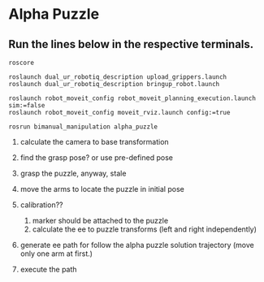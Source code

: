 # Alpha Puzzle

## Run the lines below in the respective terminals.
```commandline
roscore

roslaunch dual_ur_robotiq_description upload_grippers.launch    
roslaunch dual_ur_robotiq_description bringup_robot.launch    

roslaunch robot_moveit_config robot_moveit_planning_execution.launch sim:=false     
roslaunch robot_moveit_config moveit_rviz.launch config:=true   

rosrun bimanual_manipulation alpha_puzzle
```


1. calculate the camera to base transformation
2. find the grasp pose? or use pre-defined pose

3. grasp the puzzle, anyway, stale
4. move the arms to locate the puzzle in initial pose
5. calibration??
   1) marker should be attached to the puzzle
   2) calculate the ee to puzzle transforms (left and right independently)
6. generate ee path for follow the alpha puzzle solution trajectory (move only one arm at first.)
7. execute the path